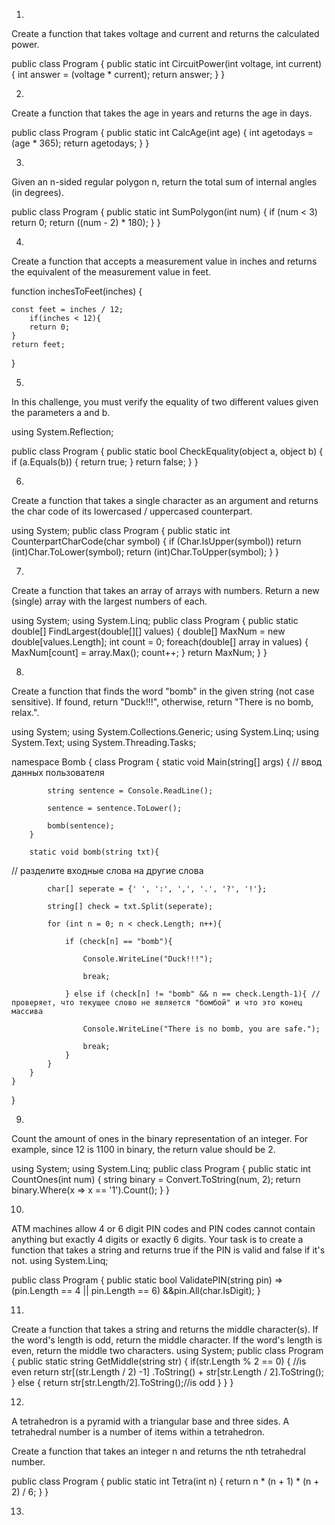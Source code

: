 1.

Create a function that takes voltage and current and returns the calculated power.

public class Program 
{
    public static int CircuitPower(int voltage, int current) 
    {
			int answer = (voltage * current);
			return answer;
    }
}


2.

Create a function that takes the age in years and returns the age in days.

public class Program 
{
    public static int CalcAge(int age) 
    {
			int agetodays = (age * 365);
				return agetodays;
    }
}

3.

Given an n-sided regular polygon n, return the total sum of internal angles (in degrees).

public class Program {
	public static int SumPolygon(int num)
	{
		if (num < 3)
			return 0;
		return ((num - 2) * 180);
	}
}


4.

Create a function that accepts a measurement value in inches and returns the equivalent of the measurement value in feet.

function inchesToFeet(inches) {
	
	const feet = inches / 12;
		if(inches < 12){
		return 0;
	}
	return feet;
	
}

5.

In this challenge, you must verify the equality of two different values given the parameters a and b.

using System.Reflection;

public class Program
{
	public static bool CheckEquality(object a, object b)
	{
		if (a.Equals(b))
      {
        return true;
      }
		  return false;
	}
}


6.

Create a function that takes a single character as an argument and returns the char code of its lowercased / uppercased counterpart.

using System;
public class Program 
{
    public static int CounterpartCharCode(char symbol) 
    {
			if (Char.IsUpper(symbol))
				return (int)Char.ToLower(symbol);
			return (int)Char.ToUpper(symbol);
    }
}


7.

Create a function that takes an array of arrays with numbers. Return a new (single) array with the largest numbers of each.


using System;
using System.Linq;
public class Program 
{
    public static double[] FindLargest(double[][] values) 
    {
      double[] MaxNum = new double[values.Length];
      int count = 0;
				foreach(double[] array in values)
        {
          MaxNum[count] = array.Max();
          count++;
        }
      return MaxNum;
    }
}


8.

Create a function that finds the word "bomb" in the given string (not case sensitive). If found, return "Duck!!!", otherwise, return "There is no bomb, relax.".

using System;
using System.Collections.Generic;
using System.Linq;
using System.Text;
using System.Threading.Tasks;


namespace Bomb
{
	class Program
	{
		static void Main(string[] args)
		{
			// ввод данных пользователя

            string sentence = Console.ReadLine();

            sentence = sentence.ToLower();

            bomb(sentence);
		}

        static void bomb(string txt){
// разделите входные слова на другие слова

            char[] seperate = {' ', ':', ',', '.', '?', '!'};

            string[] check = txt.Split(seperate);

            for (int n = 0; n < check.Length; n++){

                if (check[n] == "bomb"){

                    Console.WriteLine("Duck!!!");

                    break;

                } else if (check[n] != "bomb" && n == check.Length-1){ // проверяет, что текущее слово не является "бомбой" и что это конец массива

                    Console.WriteLine("There is no bomb, you are safe.");

                    break;
                }
            }
        }
	}
}


9.

Count the amount of ones in the binary representation of an integer. For example, since 12 is 1100 in binary, the return value should be 2.

using System;
using System.Linq;
public class Program
{
    public static int CountOnes(int num)
    {
			string binary = Convert.ToString(num, 2);
			return binary.Where(x => x == '1').Count();
    }
}

10.

ATM machines allow 4 or 6 digit PIN codes and PIN codes cannot contain anything but exactly 4 digits or exactly 6 digits. Your task is to create a function that takes a string and returns true if the PIN is valid and false if it's not.
using System.Linq;

public class Program 
{
    public static bool ValidatePIN(string pin) =>
      (pin.Length == 4 || pin.Length == 6)
			&&pin.All(char.IsDigit);
}

11.

Create a function that takes a string and returns the middle character(s). If the word's length is odd, return the middle character. If the word's length is even, return the middle two characters.
using System;
public class Program 
{
    public static string GetMiddle(string str) 
    {
      if(str.Length % 2 == 0) { //is even
				return str[(str.Length / 2) -1]
					.ToString() + str[str.Length / 2].ToString();
			} else {
				return str[str.Length/2].ToString();//is odd
			}
    }
}

12.

A tetrahedron is a pyramid with a triangular base and three sides. A tetrahedral number is a number of items within a tetrahedron.

Create a function that takes an integer n and returns the nth tetrahedral number.

public class Program {
	public static int Tetra(int n) {
		return n * (n + 1) * (n + 2) / 6;
	}
}


13.

